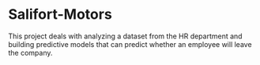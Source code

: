 # Salifort-Motors
This project deals with analyzing a dataset from the HR department and building predictive models that can predict whether an employee will leave the company.

